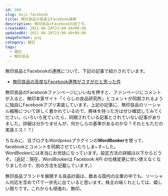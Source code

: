 ```yaml
---
id: 268
slug: muji-facebook
title: 無印良品の高度なFacebook連携
description: 無印良品×Facebookの話です。
createdAt: 2011-06-20T23:00:40+09:00
updatedAt: 2011-06-20T23:00:40+09:00
imageFormat: png
category: 雑記
tags:
  - 雑記
  - 無印良品
---
```


無印良品とFacebookの連携について、下記の記事で紹介されています。

* <a href="http://looops-lab.com/naoto/2011/06/17/muji-facebook-2/" target="_blank" rel="noopener">無印良品の高度なFacebook連携がさすがだと思った件</a>

無印良品のFacebookファンページにいいねを押すと、ファンページにコメントが入ると、無印本家サイト「くらしの良品研究所」とコメントが同期されるように独自にFacebookアプリ実装しています。上記の記事に、無印良品のソーシャル戦略について詳しく書かれているので、興味を持った方はぜひ確認してみてください。（いろいろ見ていたら、同期されている記事とされていない記事がありました。詳細は分かりませんが、何かしらの基準があるのかな？それともただの実装ミス！？）

ちなみに、当ブログもWordpressプラグインの**WordBooker**を使って、facebookとコメントを同期させていたりしま~す~した。  
WordBookerには本当にお世話になっています。設定方法の詳細は以下からどうぞ。（追記：現在、WordBookerは Facebook API の仕様変更に伴い使えなくなりましたので、別の方法を記載しています。）

<app-related-link id="124"></app-related-link>

無印良品ブランドを展開する良品計画は、数ある国内の企業の中でも、ソーシャル対応を含めてITで一歩先に出ていると思います。株主の端くれとしては、嬉しい限りです。これからも頑張れ、無印。
